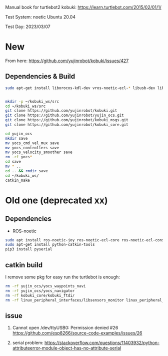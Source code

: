 Manual book for turtlebot2 kobuki: https://learn.turtlebot.com/2015/02/01/1/ 

Test System: noetic Ubuntu 20.04

Test Day: 2023/03/07

# New

From here: https://github.com/yujinrobot/kobuki/issues/427

## Dependencies & Build

```bash
sudo apt-get install liborocos-kdl-dev vros-noetic-ecl-* libusb-dev libftdi-dev -y


mkdir -p ~/kobuki_ws/src
cd ~/kobuki_ws/src
git clone https://github.com/yujinrobot/kobuki.git
git clone https://github.com/yujinrobot/yujin_ocs.git
git clone https://github.com/yujinrobot/kobuki_msgs.git
git clone https://github.com/yujinrobot/kobuki_core.git

cd yujin_ocs
mkdir save 
mv yocs_cmd_vel_mux save
mv yocs_controllers save
mv yocs_velocity_smoother save
rm -rf yocs*
cd save 
mv * ..
cd .. && rmdir save
cd ~/kobuki_ws/
catkin_make
```







# Old one (deprecated xx)

## Dependencies

- ROS-noetic

```bash
sudo apt install ros-noetic-joy ros-noetic-ecl-core ros-noetic-ecl-console ros-noetic-ecl-mobile-robot
sudo apt-get install python-catkin-tools
pip3 install pyserial
```



## catkin build

I remove some pkg for easy run the turtlebot is enough:

```bash
rm -rf yujin_ocs/yocs_waypoints_navi
rm -rf yujin_ocs/yocs_navigator
rm -rf kobuki_core/kobuki_ftdi/
rm -rf linux_peripheral_interfaces/libsensors_monitor linux_peripheral_interfaces/linux_peripheral_interfaces
```



## issue

1. Cannot open /dev/ttyUSB0: Permission denied #26 https://github.com/esp8266/source-code-examples/issues/26

2. serial problem: https://stackoverflow.com/questions/11403932/python-attributeerror-module-object-has-no-attribute-serial
